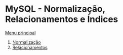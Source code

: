 # MySQL - Normalização, Relacionamentos e Índices

[Menu principal](https://github.com/agenciasys/as-capacita/blob/master/README.md#as-capacita)

1. [Normalização](https://github.com/agenciasys/as-capacita/blob/master/MySQL/Normalizacao.md#normaliza%C3%A7%C3%A3o)
2. [Relacionamentos](https://github.com/agenciasys/as-capacita/blob/master/MySQL/Relacionamentos.md#relacionamentos)
